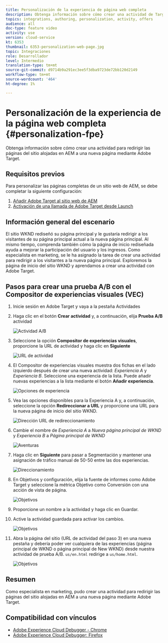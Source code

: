 ```yaml
---
title: Personalización de la experiencia de página web completa
description: Obtenga información sobre cómo crear una actividad de Target para redirigir las páginas del sitio web de AEM a nuevas páginas mediante Adobe Target.
topics: integrations, authoring, personalization, activity, offers
audience: all
doc-type: feature video
activity: use
version: cloud-service
kt: 6353
thumbnail: 6353-personalization-web-page.jpg
topic: Integraciones
role: Desarrollador
level: Intermedio
translation-type: tm+mt
source-git-commit: d9714b9a291ec3ee5f3dba9723de72bb120d2149
workflow-type: tm+mt
source-wordcount: '464'
ht-degree: 1%

---
```



# Personalización de la experiencia de la página web completa {#personalization-fpe}

Obtenga información sobre cómo crear una actividad para redirigir las páginas del sitio alojadas en AEM a una nueva página mediante Adobe Target.

## Requisitos previos

Para personalizar las páginas completas de un sitio web de AEM, se debe completar la siguiente configuración:

1. [Añadir Adobe Target al sitio web de AEM](./add-target-launch-extension.md)
1. [Activación de una llamada de Adobe Target desde Launch](./load-and-fire-target.md)

## Información general del escenario

El sitio WKND rediseñó su página principal y le gustaría redirigir a los visitantes de su página principal actual a la nueva página principal. Al mismo tiempo, comprenda también cómo la página de inicio rediseñada ayuda a mejorar la participación del usuario y los ingresos. Como especialista en marketing, se le ha asignado la tarea de crear una actividad para redirigir a los visitantes a la nueva página principal. Exploremos la página de inicio del sitio WKND y aprendamos a crear una actividad con Adobe Target.

## Pasos para crear una prueba A/B con el Compositor de experiencias visuales (VEC)

1. Inicie sesión en Adobe Target y vaya a la pestaña Actividades
1. Haga clic en el botón **Crear actividad** y, a continuación, elija **Prueba A/B** actividad

   ![Actividad A/B](assets/ab-target-activity.png)

1. Seleccione la opción **Compositor de experiencias visuales**, proporcione la URL de actividad y haga clic en **Siguiente**

   ![URL de actividad](assets/ab-test-url.png)

1. El Compositor de experiencias visuales muestra dos fichas en el lado izquierdo después de crear una nueva actividad: *Experiencia A* y *Experiencia B*. Seleccione una experiencia de la lista. Puede añadir nuevas experiencias a la lista mediante el botón **Añadir experiencia**.

   ![Opciones de experiencia](assets/experience-options.png)

1. Vea las opciones disponibles para la Experiencia A y, a continuación, seleccione la opción **Redireccionar a URL** y proporcione una URL para la nueva página de inicio del sitio WKND.

   ![Dirección URL de redireccionamiento](assets/redirect-url.png)

1. Cambie el nombre de *Experiencia A* a *Nueva página principal de WKND* y *Experiencia B* a *Página principal de WKND*

   ![Aventuras](assets/new-experiences.png)

1. Haga clic en **Siguiente** para pasar a Segmentación y mantener una asignación de tráfico manual de 50-50 entre las dos experiencias.

   ![Direccionamiento](assets/targeting.png)

1. En Objetivos y configuración, elija la fuente de informes como Adobe Target y seleccione la métrica Objetivo como Conversión con una acción de vista de página.

   ![Objetivos](assets/goals.png)

1. Proporcione un nombre a la actividad y haga clic en Guardar.
1. Active la actividad guardada para activar los cambios.

   ![Objetivos](assets/activate.png)

1. Abra la página del sitio (URL de actividad del paso 3) en una nueva pestaña y debería poder ver cualquiera de las experiencias (página principal de WKND o página principal de New WKND) desde nuestra actividad de prueba A/B. `us/en.html` redirige a  `us/home.html`.

   ![Objetivos](assets/redirect-test.png)

## Resumen

Como especialista en marketing, pudo crear una actividad para redirigir las páginas del sitio alojadas en AEM a una nueva página mediante Adobe Target.

## Compatibilidad con vínculos

* [Adobe Experience Cloud Debugger - Chrome](https://chrome.google.com/webstore/detail/adobe-experience-cloud-de/ocdmogmohccmeicdhlhhgepeaijenapj)
* [Adobe Experience Cloud Debugger: Firefox](https://addons.mozilla.org/en-US/firefox/addon/adobe-experience-platform-dbg/)

